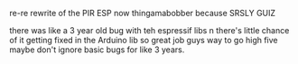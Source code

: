 re-re rewrite of the PIR ESP now thingamabobber because SRSLY GUIZ

there was like a 3 year old bug with teh espressif libs n there's little chance of it getting fixed in the Arduino lib so great job guys way to go high five maybe don't ignore basic bugs for like 3 years.
